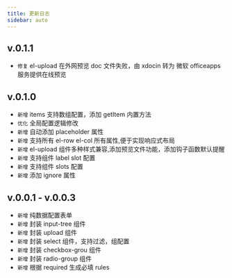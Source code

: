 ```yaml
---
title: 更新日志
sidebar: auto
---
```


## v.0.1.1
- `修复` el-upload 在外网预览 doc 文件失败，由 xdocin 转为 微软 officeapps 服务提供在线预览

## v.0.1.0
- `新增` items 支持数组配置，添加 getItem 内置方法
- `优化` 全局配置逻辑修改
- `新增` 自动添加 placeholder 属性
- `新增` 支持所有 el-row el-col 所有属性,便于实现响应式布局
- `新增` el-upload 组件多种样式兼容,添加预览文件功能，添加钩子函数默认提醒
- `新增` 支持组件 label slot 配置 
- `新增` 支持组件 slots 配置 
- `新增` 添加 ignore 属性


## v.0.0.1 - v.0.0.3
- `新增` 纯数据配置表单
- `新增` 封装 input-tree 组件
- `新增` 封装 upload 组件
- `新增` 封装 select 组件，支持过滤，组配置
- `新增` 封装 checkbox-grou 组件
- `新增` 封装 radio-group 组件
- `新增` 根据 required 生成必填 rules